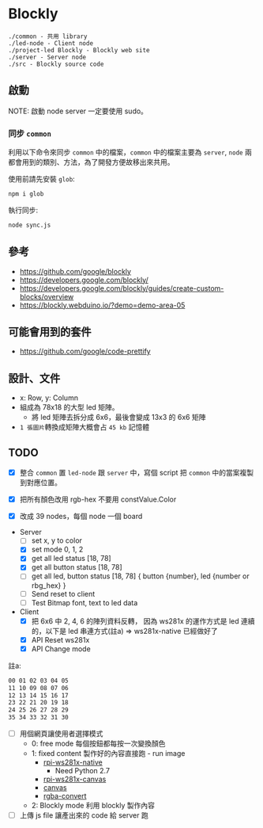 # Blockly

```text
./common - 共用 library
./led-node - Client node
./project-led Blockly - Blockly web site
./server - Server node
./src - Blockly source code
```

## 啟動

NOTE: 啟動 node server 一定要使用 sudo。

### 同步 `common`

利用以下命令來同步 `common` 中的檔案，`common` 中的檔案主要為 `server`, `node` 兩都會用到的類別、方法，為了開發方便故移出來共用。

使用前請先安裝 `glob`:

```sh
npm i glob
```

執行同步:

```sh
node sync.js
```

## 參考

- https://github.com/google/blockly
- https://developers.google.com/blockly/
- https://developers.google.com/blockly/guides/create-custom-blocks/overview
- https://blockly.webduino.io/?demo=demo-area-05

## 可能會用到的套件

- https://github.com/google/code-prettify

## 設計、文件

- x: Row, y: Column
- 組成為 78x18 的大型 led 矩陣。
  - 將 led 矩陣去拆分成 6x6，最後會變成 13x3 的 6x6 矩陣
- `1 張圖片`轉換成矩陣大概會占 `45 kb` 記憶體

## TODO

- [x] 整合 `common` 置 `led-node` 跟 `server` 中，寫個 script 把 `common` 中的當案複製到對應位置。

- [x] 把所有顏色改用 rgb-hex 不要用 constValue.Color
- [x] 改成 39 nodes，每個 node 一個 board
- Server
  - [ ] set x, y to color
  - [x] set mode 0, 1, 2
  - [x] get all led status [18, 78]
  - [x] get all button status [18, 78]
  - [ ] get all led, button status [18, 78] { button {number}, led {number or rbg_hex} }
  - [ ] Send reset to client
  - [ ] Test Bitmap font, text to led data
- Client
  - [x] 把 6x6 中 2, 4, 6 的陣列資料反轉， 因為 ws281x 的運作方式是 led 連續的，以下是 led 串連方式(註a) => ws281x-native 已經做好了
  - [x] API Reset ws281x
  - [x] API Change mode

註a:

```latex
00 01 02 03 04 05
11 10 09 08 07 06
12 13 14 15 16 17
23 22 21 20 19 18
24 25 26 27 28 29
35 34 33 32 31 30
```

- [ ] 用個網頁讓使用者選擇模式
  - 0: free mode 每個按鈕都每按一次變換顏色
  - 1: fixed content 製作好的內容直接跑 - run image
    - [rpi-ws281x-native](https://www.npmjs.com/package/rpi-ws281x-native)
      - Need Python 2.7
    - [rpi-ws281x-canvas](https://www.npmjs.com/package/rpi-ws281x-canvas)
    - [canvas](https://www.npmjs.com/package/canvas)
    - [rgba-convert](https://www.npmjs.com/package/rgba-convert)
  - 2: Blockly mode 利用 blockly 製作內容
- [ ] 上傳 js file 讓產出來的 code 給 server 跑
